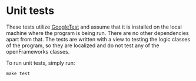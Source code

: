 # Unit tests

These tests utilize [GoogleTest](https://github.com/googletest) and assume that
it is installed on the local machine where the program is being run. There
are no other dependencies apart from that. The tests are written with a view to
testing the logic classes of the program, so they are localized and do not test
any of the openFrameworks classes.

To run unit tests, simply run:
```
make test
```

